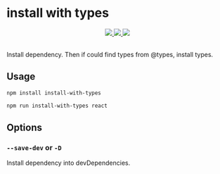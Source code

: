 # install with types

<p align="center">
  <a title="Current version" href="https://www.npmjs.com/package/@tyankatsu0105/install-with-types" rel="nofollow">
    <img src="https://badge.fury.io/js/%40tyankatsu0105%2Finstall-with-types.svg">
  </a>
  <a title="Deploy with shipjs" href="https://github.com/algolia/shipjs" rel="nofollow">
    <img src="https://img.shields.io/badge/Deploy-shipjs-orange.svg">
  </a>
  <a title="MIT License" href="[LICENSE](https://opensource.org/licenses/MIT)" rel="nofollow">
    <img src="https://img.shields.io/badge/License-MIT-green.svg">
  </a>
  <br>
  <br>
</p>

Install dependency. Then if could find types from @types, install types.

## Usage

```bash
npm install install-with-types
```

```bash
npm run install-with-types react
```

## Options

### `--save-dev` or `-D`

Install dependency into devDependencies.
